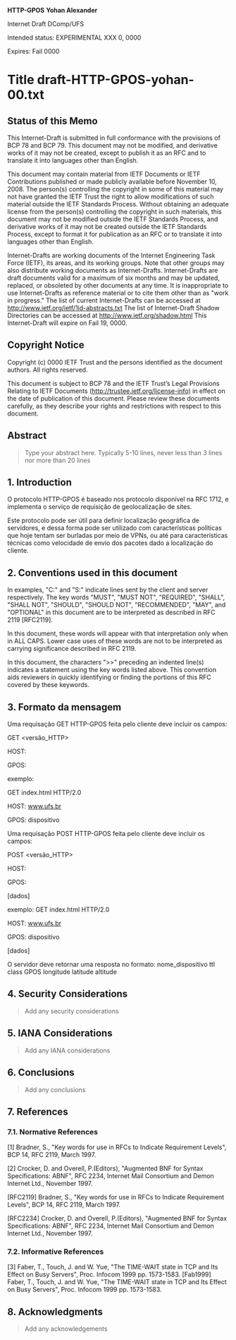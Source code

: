 **HTTP-GPOS**  **Yohan Alexander**

Internet Draft         DComp/UFS

Intended status: EXPERIMENTAL         XXX 0, 0000

Expires: Fail 0000



# Title draft-HTTP-GPOS-yohan-00.txt


## Status of this Memo

This Internet-Draft is submitted in full conformance with the provisions of BCP 78 and BCP 79.
This document may not be modified, and derivative works of it may not be created, except to publish
it as an RFC and to translate it into languages other than English.

This document may contain material from IETF Documents or IETF Contributions published or made publicly
available before November 10, 2008. The person(s) controlling the copyright in some of this material may
not have granted the IETF Trust the right to allow modifications of such material outside the IETF Standards Process.
Without obtaining an adequate license from the person(s) controlling the copyright in such materials, this document may
not be modified outside the IETF Standards Process, and derivative works of it may not be created outside the IETF
Standards Process, except to format it for publication as an RFC or to translate it into languages other than English.

Internet-Drafts are working documents of the Internet Engineering Task Force (IETF), its areas, and its working groups.
Note that other groups may also distribute working documents as Internet-Drafts.
Internet-Drafts are draft documents valid for a maximum of six months and may be updated, replaced,
or obsoleted by other documents at any time.  It is inappropriate to use Internet-Drafts as reference material or to cite
them other than as "work in progress."
The list of current Internet-Drafts can be accessed at http://www.ietf.org/ietf/1id-abstracts.txt
The list of Internet-Draft Shadow Directories can be accessed at http://www.ietf.org/shadow.html
This Internet-Draft will expire on Fail 19, 0000.

## Copyright Notice
Copyright (c) 0000 IETF Trust and the persons identified as the document authors. All rights reserved.

This document is subject to BCP 78 and the IETF Trust’s Legal Provisions Relating to IETF Documents
(http://trustee.ietf.org/license-info) in effect on the date of publication of this document. Please
review these documents carefully, as they describe your rights and restrictions with respect to this document.

## Abstract
> Type your abstract here. Typically 5-10 lines, never less than 3 lines nor more than 20 lines


## 1. Introduction
O protocolo HTTP-GPOS é baseado nos protocolo disponível na RFC 1712, e implementa o serviço de requisição de geolocalização de sites.

Este protocolo pode ser útil para definir localização geográfica de servidores, e dessa forma pode ser utilizado com características políticas que hoje tentam ser burladas por meio de VPNs, ou até para características técnicas como velocidade de envio dos pacotes dado a localização do cliente.

## 2. Conventions used in this document
In examples, "C:" and "S:" indicate lines sent by the client and server respectively.
The key words "MUST", "MUST NOT", "REQUIRED", "SHALL", "SHALL NOT", "SHOULD", "SHOULD NOT", "RECOMMENDED", "MAY", and "OPTIONAL" in this document are to be interpreted as described in RFC 2119 [RFC2119].

In this document, these words will appear with that interpretation   only when in ALL CAPS. Lower case uses of these words are not to be    interpreted as carrying significance described in RFC 2119.

In this document, the characters ">>" preceding an indented line(s)   indicates a statement using the key words listed above. This convention aids reviewers in quickly identifying or finding the portions of this RFC covered by these keywords.


## 3. Formato da mensagem

Uma requisação GET HTTP-GPOS feita pelo cliente deve incluir os campos:

GET <objeto> <versão_HTTP>

HOST:

GPOS:

exemplo:

GET index.html HTTP/2.0

HOST: www.ufs.br

GPOS: dispositivo

Uma requisação POST HTTP-GPOS feita pelo cliente deve incluir os campos:

POST <objeto> <versão_HTTP>

HOST:

GPOS:

[dados]

exemplo:
GET index.html HTTP/2.0

HOST: www.ufs.br

GPOS: dispositivo

[dados]

O servidor deve retornar uma resposta no formato: nome_dispositivo ttl class GPOS longitude latitude altitude

## 4. Security Considerations

>Add any security considerations

## 5. IANA Considerations

>Add any IANA considerations

## 6. Conclusions
> Add any conclusions

## 7. References

### 7.1. Normative References

[1]     Bradner, S., "Key words for use in RFCs to Indicate Requirement Levels", BCP 14, RFC 2119, March 1997.

[2]     Crocker, D. and Overell, P.(Editors), "Augmented BNF for Syntax Specifications: ABNF", RFC 2234, Internet Mail Consortium and
Demon Internet Ltd., November 1997.

[RFC2119]       Bradner, S., "Key words for use in RFCs to Indicate Requirement Levels", BCP 14, RFC 2119, March 1997.

[RFC2234]       Crocker, D. and Overell, P.(Editors), "Augmented BNF for Syntax Specifications: ABNF", RFC 2234, Internet Mail
Consortium and Demon Internet Ltd., November 1997.

### 7.2. Informative References

[3]     Faber, T., Touch, J. and W. Yue, "The TIME-WAIT state in TCP and Its Effect on Busy Servers", Proc. Infocom 1999 pp. 1573-1583.
[Fab1999]       Faber, T., Touch, J. and W. Yue, "The TIME-WAIT state in TCP and Its Effect on Busy Servers", Proc. Infocom 1999
pp. 1573-1583.

## 8. Acknowledgments
>Add any acknowledgements


